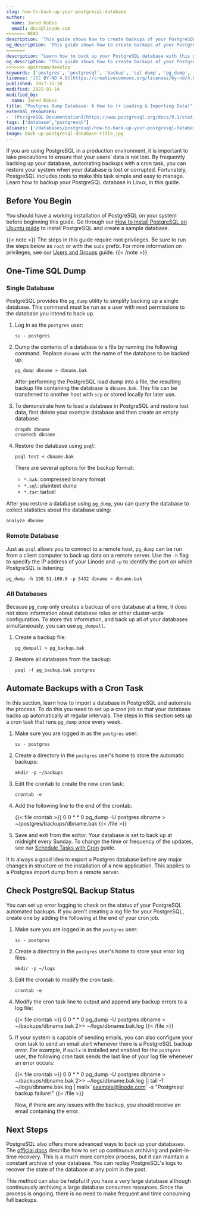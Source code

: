 ```yaml
---
slug: how-to-back-up-your-postgresql-database
author:
  name: Jared Kobos
  email: docs@linode.com
<<<<<<< HEAD
description: 'This guide shows how to create backups of your PostgreSQL databases using pg_dump & use them to restore a lost or broken database. ✓ Click & read!'
og_description: 'This guide shows how to create backups of your PostgreSQL databases using pg_dump and use them to restore a lost or broken database.'
=======
description: "Learn how to back up your PostgreSQL database with this guide for single database, multiple databases and automated backups."
og_description: "This guide shows how to create backups of your PostgreSQL databases using pg_dump and use them to restore a lost or broken database."
>>>>>>> upstream/develop
keywords: ['postgres', 'postgresql', 'backup', 'sql dump', 'pg_dump', 'psql']
license: '[CC BY-ND 4.0](https://creativecommons.org/licenses/by-nd/4.0)'
published: 2017-12-18
modified: 2022-01-14
modified_by:
  name: Jared Kobos
title: "Postgres Dump Database: A How to (+ Loading & Importing Data)"
external_resources:
- '[PostgreSQL Documentation](https://www.postgresql.org/docs/9.1/static/)'
tags: ["database","postgresql"]
aliases: ['/databases/postgresql/how-to-back-up-your-postgresql-database/']
image: back-up-postgresql-database-title.jpg
---
```


If you are using PostgreSQL in a production environment, it is important to take precautions to ensure that your users' data is not lost. By frequently backing up your database, automating backups with a cron task, you can restore your system when your database is lost or corrupted. Fortunately, PostgreSQL includes tools to make this task simple and easy to manage. Learn how to backup your PostgreSQL database in Linux, in this guide.

## Before You Begin

You should have a working installation of PostgreSQL on your system before beginning this guide. Go through our [How to Install PostgreSQL on Ubuntu guide](/docs/databases/postgresql/how-to-install-postgresql-on-ubuntu-16-04/) to install PostgreSQL and create a sample database.

{{< note >}}
The steps in this guide require root privileges. Be sure to run the steps below as `root` or with the `sudo` prefix. For more information on privileges, see our [Users and Groups](/docs/tools-reference/linux-users-and-groups/) guide.
{{< /note >}}

## One-Time SQL Dump

### Single Database

PostgreSQL provides the `pg_dump` utility to simplify backing up a single database. This command must be run as a user with read permissions to the database you intend to back up.

1.  Log in as the `postgres` user:

        su - postgres

1.  Dump the contents of a database to a file by running the following command. Replace `dbname` with the name of the database to be backed up.

        pg_dump dbname > dbname.bak

    After performing the PostgreSQL load dump into a file, the resulting backup file containing the database is `dbname.bak`. This file can be transferred to another host with `scp` or stored locally for later use.

1.  To demonstrate how to load a database in PostgreSQL and restore lost data, first delete your example database and then create an empty database:

        dropdb dbname
        createdb dbname

1.  Restore the database using `psql`:

        psql test < dbname.bak

    There are several options for the backup format:

     - `*.bak`: compressed binary format
     - `*.sql`: plaintext dump
     - `*.tar`: tarball

After you restore a database using `pg_dump`, you can query the database to collect statistics about the database using:

    analyze dbname

### Remote Database

Just as `psql` allows you to connect to a remote host, `pg_dump` can be run from a client computer to back up data on a remote server. Use the `-h` flag to specify the IP address of your Linode and `-p` to identify the port on which PostgreSQL is listening:

    pg_dump -h 198.51.100.0 -p 5432 dbname > dbname.bak

### All Databases

Because `pg_dump` only creates a backup of one database at a time, it does not store information about database roles or other cluster-wide configuration. To store this information, and back up all of your databases simultaneously, you can use `pg_dumpall`.

1.  Create a backup file:

        pg_dumpall > pg_backup.bak

1.  Restore all databases from the backup:

        psql -f pg_backup.bak postgres

## Automate Backups with a Cron Task

In this section, learn how to import a database in PostgreSQL and automate the process. To do this you need to set up a cron job so that your database backs up automatically at regular intervals. The steps in this section sets up a cron task that runs `pg_dump` once every week.

1.  Make sure you are logged in as the `postgres` user:

        su - postgres

1.  Create a directory in the `postgres` user's home to store the automatic backups:

        mkdir -p ~/backups

1.  Edit the crontab to create the new cron task:

        crontab -e

1.  Add the following line to the end of the crontab:

    {{< file crontab >}}
0 0 * * 0 pg_dump -U postgres dbname > ~/postgres/backups/dbname.bak
{{< /file >}}

1.  Save and exit from the editor. Your database is set to back up at midnight every Sunday. To change the time or frequency of the updates, see our [Schedule Tasks with Cron](/docs/tools-reference/tools/schedule-tasks-with-cron/) guide.

It is always a good idea to export a Postgres database before any major changes in structure or the installation of a new application. This applies to a Postgres import dump from a remote server.

## Check PostgreSQL Backup Status

You can set up error logging to check on the status of your PostgreSQL automated backups. If you aren’t creating a log file for your PostgreSQL, create one by adding the following at the end of your cron job.

1.  Make sure you are logged in as the `postgres` user:

        su - postgres

1.  Create a directory in the `postgres` user's home to store your error log files:

        mkdir -p ~/logs

1.  Edit the crontab to modify the cron task:

        crontab -e

1.  Modify the cron task line to output and append any backup errors to a log file:

    {{< file crontab >}}
0 0 * * 0 pg_dump -U postgres dbname > ~/backups/dbname.bak 2>> ~/logs/dbname.bak.log
{{< /file >}}

1. If your system is capable of sending emails, you can also configure your cron task to send an email alert whenever there is a PostgreSQL backup error. For example, if `mailx` is installed and enabled for the `postgres` user, the following cron task sends the last line of your log file whenever an error occurs:

    {{< file crontab >}}
0 0 * * 0 pg_dump -U postgres dbname > ~/backups/dbname.bak 2>> ~/logs/dbname.bak.log || tail -1 ~/logs/dbname.bak.log | mailx 'example@linode.com' -s "Postgresql backup failure!"
{{< /file >}}

    Now, if there are any issues with the backup, you should receive an email containing the error.

## Next Steps

PostgreSQL also offers more advanced ways to back up your databases. The [official docs](https://www.postgresql.org/docs/9.1/static/continuous-archiving.html) describe how to set up continuous archiving and point-in-time recovery. This is a much more complex process, but it can maintain a constant archive of your database. You can replay PostgreSQL's logs to recover the state of the database at any point in the past.

This method can also be helpful if you have a very large database although continuously archiving a large database consumes resources. Since the process is ongoing, there is no need to make frequent and time consuming full backups.
